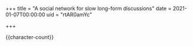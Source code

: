 +++
title = "A social network for slow long-form discussions"
date = 2021-01-07T00:00:00
uid = "rtAR0amYc"

+++

{{character-count}}

